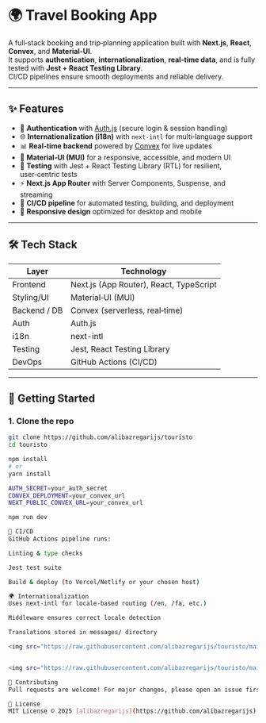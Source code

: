 # 🌍 Travel Booking App

A full‑stack booking and trip‑planning application built with **Next.js**, **React**, **Convex**, and **Material‑UI**.  
It supports **authentication**, **internationalization**, **real‑time data**, and is fully tested with **Jest + React Testing Library**.  
CI/CD pipelines ensure smooth deployments and reliable delivery.

---

## ✨ Features

- 🔐 **Authentication** with [Auth.js](https://authjs.dev/) (secure login & session handling)
- 🌐 **Internationalization (i18n)** with `next-intl` for multi‑language support
- 📊 **Real‑time backend** powered by [Convex](https://convex.dev/) for live updates
- 🎨 **Material‑UI (MUI)** for a responsive, accessible, and modern UI
- 🧪 **Testing** with Jest + React Testing Library (RTL) for resilient, user‑centric tests
- ⚡ **Next.js App Router** with Server Components, Suspense, and streaming
- 🚀 **CI/CD pipeline** for automated testing, building, and deployment
- 📱 **Responsive design** optimized for desktop and mobile

---

## 🛠️ Tech Stack

| Layer        | Technology                              |
| ------------ | --------------------------------------- |
| Frontend     | Next.js (App Router), React, TypeScript |
| Styling/UI   | Material‑UI (MUI)                       |
| Backend / DB | Convex (serverless, real‑time)          |
| Auth         | Auth.js                                 |
| i18n         | next-intl                               |
| Testing      | Jest, React Testing Library             |
| DevOps       | GitHub Actions (CI/CD)                  |

---

## 🚀 Getting Started

### 1. Clone the repo

```bash
git clone https://github.com/alibazregarijs/touristo
cd touristo

npm install
# or
yarn install

AUTH_SECRET=your_auth_secret
CONVEX_DEPLOYMENT=your_convex_url
NEXT_PUBLIC_CONVEX_URL=your_convex_url

npm run dev

🔄 CI/CD
GitHub Actions pipeline runs:

Linting & type checks

Jest test suite

Build & deploy (to Vercel/Netlify or your chosen host)

🌍 Internationalization
Uses next-intl for locale‑based routing (/en, /fa, etc.)

Middleware ensures correct locale detection

Translations stored in messages/ directory

<img src="https://raw.githubusercontent.com/alibazregarijs/touristo/main/public/ProductImage/dashboard.PNG" alt="Dashboard Flow" width="600"/>


<img src="https://raw.githubusercontent.com/alibazregarijs/touristo/main/public/ProductImage/trip.PNG" alt="Booking Flow" width="600"/>

🙌 Contributing
Pull requests are welcome! For major changes, please open an issue first to discuss what you’d like to change.

📜 License
MIT License © 2025 [alibazregarijs](https://github.com/alibazregarijs)

